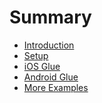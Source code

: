# Summary

- [Introduction](./introduction.md)
- [Setup](./setup.md)
- [iOS Glue](./ios-glue.md)
- [Android Glue]()
- [More Examples]()
